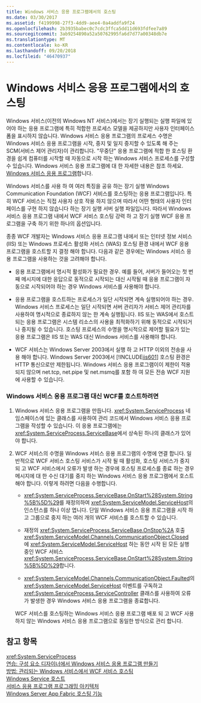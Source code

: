 ```yaml
---
title: Windows 서비스 응용 프로그램에서의 호스팅
ms.date: 03/30/2017
ms.assetid: f4199998-27f3-4dd9-aee4-0a4addfa9f24
ms.openlocfilehash: 2b3935babec0c7cdc3ffca5dd11d693fdfee7a89
ms.sourcegitcommit: 3ab9254890a52a50762995fa6d7d77a00348db7e
ms.translationtype: MT
ms.contentlocale: ko-KR
ms.lasthandoff: 09/20/2018
ms.locfileid: "46470937"
---
```

# <a name="hosting-in-a-windows-service-application"></a>Windows 서비스 응용 프로그램에서의 호스팅
Windows 서비스(이전의 Windows NT 서비스)에서는 장기 실행되는 실행 파일에 있어야 하는 응용 프로그램에 특히 적합한 프로세스 모델을 제공하지만 사용자 인터페이스 폼을 표시하지 않습니다. Windows 서비스 응용 프로그램의 프로세스 수명은 Windows 서비스 응용 프로그램을 시작, 중지 및 일지 중지할 수 있도록 해 주는 SCM(서비스 제어 관리자)이 관리합니다. "무중단" 응용 프로그램에 적합 한 호스팅 환경을 쉽게 컴퓨터를 시작할 때 자동으로 시작 하는 Windows 서비스 프로세스를 구성할 수 있습니다. Windows 서비스 응용 프로그램에 대 한 자세한 내용은 참조 하세요. [Windows 서비스 응용 프로그램](https://go.microsoft.com/fwlink/?LinkId=89450)합니다.  
  
 Windows 서비스를 사용 하 여 여러 특징을 공유 하는 장기 실행 Windows Communication Foundation (WCF) 서비스를 호스팅하는 응용 프로그램입니다. 특히 WCF 서비스는 직접 사용자 상호 작용 하지 않으며 따라서 어떤 형태의 사용자 인터페이스를 구현 하지 않습니다 하는 장기 실행 서버 실행 파일입니다. 따라서 Windows 서비스 응용 프로그램 내에서 WCF 서비스 호스팅 강력 하 고 장기 실행 WCF 응용 프로그램을 구축 하기 위한 하나의 옵션입니다.  
  
 종종 WCF 개발자는 Windows 서비스 응용 프로그램 내에서 또는 인터넷 정보 서비스 (IIS) 또는 Windows 프로세스 활성화 서비스 (WAS) 호스팅 환경 내에서 WCF 응용 프로그램을 호스트할 지 결정 해야 합니다. 다음과 같은 경우에는 Windows 서비스 응용 프로그램을 사용하는 것을 고려해야 합니다.  
  
-   응용 프로그램에서 명시적 활성화가 필요한 경우. 예를 들어, 서버가 들어오는 첫 번째 메시지에 대한 응답으로 동적으로 시작되는 대신 시작될 때 응용 프로그램이 자동으로 시작되어야 하는 경우 Windows 서비스를 사용해야 합니다.  
  
-   응용 프로그램을 호스트하는 프로세스가 일단 시작되면 계속 실행되어야 하는 경우. Windows 서비스 프로세스는 일단 시작되면 서버 관리자가 서비스 제어 관리자를 사용하여 명시적으로 종료하지 않는 한 계속 실행됩니다. IIS 또는 WAS에서 호스트되는 응용 프로그램은 시스템 리소스의 사용을 최적화하기 위해 동적으로 시작되거나 중지될 수 있습니다. 호스팅 프로세스의 수명을 명시적으로 제어할 필요가 있는 응용 프로그램은 IIS 또는 WAS 대신 Windows 서비스를 사용해야 합니다.  
  
-   WCF 서비스는 Windows Server 2003에서 실행 하 고 HTTP 이외의 전송을 사용 해야 합니다. Windows Server 2003에서 [!INCLUDE[iis601](../../../../includes/iis601-md.md)] 호스팅 환경은 HTTP 통신으로만 제한됩니다. Windows 서비스 응용 프로그램이이 제한이 적용 되지 않으며 net.tcp, net.pipe 및 net.msmq를 포함 하 여 모든 전송 WCF 지원에 사용할 수 있습니다.  
  
### <a name="to-host-wcf-inside-of-a-windows-service-application"></a>Windows 서비스 응용 프로그램 대신 WCF를 호스트하려면  
  
1.  Windows 서비스 응용 프로그램을 만듭니다. <xref:System.ServiceProcess> 네임스페이스에 있는 클래스를 사용하여 관리 코드에서 Windows 서비스 응용 프로그램을 작성할 수 있습니다. 이 응용 프로그램에는 <xref:System.ServiceProcess.ServiceBase>에서 상속된 하나의 클래스가 있어야 합니다.  
  
2.  WCF 서비스의 수명을 Windows 서비스 응용 프로그램의 수명에 연결 합니다. 일반적으로 WCF 서비스 호스팅 서비스가 시작 될 때 활성화, 호스팅 서비스가 중지 되 고 WCF 서비스에서 오류가 발생 하는 경우에 호스팅 프로세스를 종료 하는 경우 메시지에 대 한 수신 대기를 중지 하는 Windows 서비스 응용 프로그램에서 호스트 해야 합니다. 이렇게 하려면 다음을 수행합니다.  
  
    -   <xref:System.ServiceProcess.ServiceBase.OnStart%28System.String%5B%5D%29>를 재정의하여 <xref:System.ServiceModel.ServiceHost>의 인스턴스를 하나 이상 엽니다. 단일 Windows 서비스 응용 프로그램을 시작 하 고 그룹으로 중지 하는 여러 개의 WCF 서비스를 호스트할 수 있습니다.  
  
    -   재정의 <xref:System.ServiceProcess.ServiceBase.OnStop%2A> 호출 <xref:System.ServiceModel.Channels.CommunicationObject.Closed> 에 <xref:System.ServiceModel.ServiceHost> 하는 동안 시작 된 모든 실행 중인 WCF 서비스 <xref:System.ServiceProcess.ServiceBase.OnStart%28System.String%5B%5D%29>합니다.  
  
    -   <xref:System.ServiceModel.Channels.CommunicationObject.Faulted>의 <xref:System.ServiceModel.ServiceHost> 이벤트를 구독하고 <xref:System.ServiceProcess.ServiceController> 클래스를 사용하여 오류가 발생한 경우 Windows 서비스 응용 프로그램을 종료합니다.  
  
     WCF 서비스를 호스팅하는 Windows 서비스 응용 프로그램 배포 되 고 WCF 사용 하지 않는 Windows 서비스 응용 프로그램으로 동일한 방식으로 관리 합니다.  
  
## <a name="see-also"></a>참고 항목  
 <xref:System.ServiceProcess>  
 [연습: 구성 요소 디자이너에서 Windows 서비스 응용 프로그램 만들기](https://go.microsoft.com/fwlink/?LinkId=94875)  
 [방법: 관리되는 Windows 서비스에서 WCF 서비스 호스팅](../../../../docs/framework/wcf/feature-details/how-to-host-a-wcf-service-in-a-managed-windows-service.md)  
 [Windows Service 호스트](../../../../docs/framework/wcf/samples/windows-service-host.md)  
 [서비스 응용 프로그램 프로그래밍 아키텍처](https://go.microsoft.com/fwlink/?LinkId=94876)  
 [Windows Server App Fabric 호스팅 기능](https://go.microsoft.com/fwlink/?LinkId=201276)
